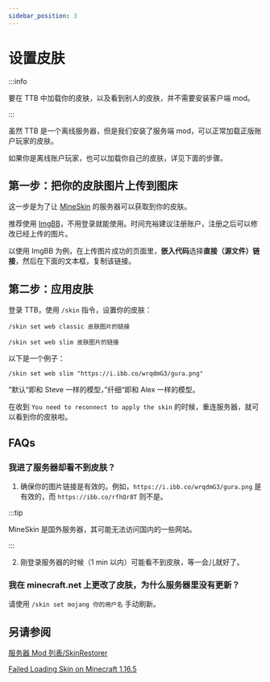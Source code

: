```yaml
---
sidebar_position: 3
---
```


# 设置皮肤

:::info

要在 TTB 中加载你的皮肤，以及看到别人的皮肤，并不需要安装客户端 mod。

:::

虽然 TTB 是一个离线服务器，但是我们安装了服务端 mod，可以正常加载正版账户玩家的皮肤。

如果你是离线账户玩家，也可以加载你自己的皮肤，详见下面的步骤。

## 第一步：把你的皮肤图片上传到图床

这一步是为了让 [MineSkin](https://mineskin.org/) 的服务器可以获取到你的皮肤。

推荐使用 [ImgBB](https://imgbb.com/)，不用登录就能使用。时间充裕建议注册账户，注册之后可以修改已经上传的图片。

以使用 ImgBB 为例，在上传图片成功的页面里，**嵌入代码**选择**直接（源文件）链接**，然后在下面的文本框，复制该链接。

## 第二步：应用皮肤

登录 TTB，使用 `/skin` 指令，设置你的皮肤：

```text title="适用于 经典/Steve 模型"
/skin set web classic 皮肤图片的链接
```

```text title="适用于 纤细/Alex 模型"
/skin set web slim 皮肤图片的链接
```

以下是一个例子：

```
/skin set web slim "https://i.ibb.co/wrqdmG3/gura.png"
```

”默认“即和 Steve 一样的模型，”纤细“即和 Alex 一样的模型。

在收到 `You need to reconnect to apply the skin` 的时候，重连服务器，就可以看到你的皮肤啦。

## FAQs

### 我进了服务器却看不到皮肤？

1. 确保你的图片链接是有效的。例如，`https://i.ibb.co/wrqdmG3/gura.png` 是有效的，而 `https://ibb.co/rfhQr8T` 则不是。

:::tip

MineSkin 是国外服务器，其可能无法访问国内的一些网站。

:::

2. 刚登录服务器的时候（1 min 以内）可能看不到皮肤，等一会儿就好了。

### 我在 minecraft.net 上更改了皮肤，为什么服务器里没有更新？

请使用 `/skin set mojang 你的用户名` 手动刷新。

## 另请参阅

[服务器 Mod 列表/SkinRestorer](/docs/mod/skinrestorer)

[Failed Loading Skin on Minecraft 1.16.5](https://github.com/Suiranoil/SkinRestorer/issues/37)